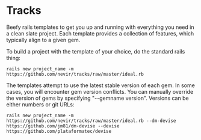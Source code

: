# Tracks
Beefy rails templates to get you up and running with everything you need in a clean slate project.  Each template provides a collection of features, which typically align to a given gem.  

To build a project with the template of your choice, do the standard rails thing:

    rails new project_name -m https://github.com/nevir/tracks/raw/master/ideal.rb

The templates attempt to use the latest stable version of each gem.  In some cases, you will encounter gem version conflicts.  You can manually override the version of gems by specifying "--gemname version".  Versions can be either numbers or git URLs:

    rails new project_name -m https://github.com/nevir/tracks/raw/master/ideal.rb --dm-devise https://github.com/jm81/dm-devise --devise https://github.com/plataformatec/devise
